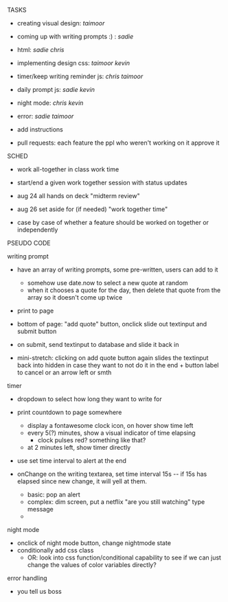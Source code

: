 TASKS

-   creating visual design: _taimoor_
-   coming up with writing prompts :) : _sadie_

-   html: _sadie chris_
-   implementing design css: _taimoor kevin_

-   timer/keep writing reminder js: _chris taimoor_

-   daily prompt js: _sadie kevin_

-   night mode: _chris kevin_

-   error: _sadie taimoor_

-   add instructions

-   pull requests: each feature the ppl who weren't working on it approve it

SCHED

-   work all-together in class work time
-   start/end a given work together session with status updates

-   aug 24 all hands on deck "midterm review"
-   aug 26 set aside for (if needed) "work together time"
-   case by case of whether a feature should be worked on together or independently

PSEUDO CODE

writing prompt

-   have an array of writing prompts, some pre-written, users can add to it
    -   somehow use date.now to select a new quote at random
    -   when it chooses a quote for the day, then delete that quote from the array so it doesn't come up twice
-   print to page

-   bottom of page: "add quote" button, onclick slide out textinput and submit button
-   on submit, send textinput to database and slide it back in
-   mini-stretch: clicking on add quote button again slides the textinput back into hidden in case they want to not do it in the end + button label to cancel or an arrow left or smth

timer

-   dropdown to select how long they want to write for
-   print countdown to page somewhere

    -   display a fontawesome clock icon, on hover show time left
    -   every 5(?) minutes, show a visual indicator of time elapsing
        -   clock pulses red? something like that?
    -   at 2 minutes left, show timer directly

-   use set time interval to alert at the end
-   onChange on the writing textarea, set time interval 15s -- if 15s has elapsed since new change, it will yell at them.
    -   basic: pop an alert
    -   complex: dim screen, put a netflix "are you still watching" type message
    -

night mode

-   onclick of night mode button, change nightmode state
-   conditionally add css class
    -   OR: look into css function/conditional capability to see if we can just change the values of color variables directly?

error handling

-   you tell us boss
